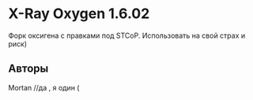 # X-Ray Oxygen 1.6.02

Форк оксигена с правками под STCoP. Использовать на свой страх и риск)

## Авторы
Mortan //да , я один (
